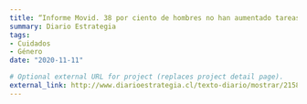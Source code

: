 ```yaml
---
title: “Informe Movid. 38 por ciento de hombres no han aumentado tareas como cuidadores en pandemia”
summary: Diario Estrategia
tags:
- Cuidados
- Género
date: "2020-11-11"

# Optional external URL for project (replaces project detail page).
external_link: http://www.diarioestrategia.cl/texto-diario/mostrar/2158714/informe-movid-19-38-hombres-no-aumentado-tareas-cuidado-hogar
---
```

